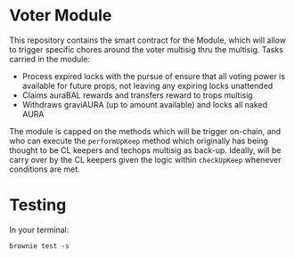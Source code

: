 # Voter Module

This repository contains the smart contract for the Module, which will allow to trigger specific chores around the voter multisig thru the multisig. Tasks carried in the module:

- Process expired locks with the pursue of ensure that all voting power is available for future props, not leaving any expiring locks unattended
- Claims auraBAL rewards and transfers reward to trops multisig
- Withdraws graviAURA (up to amount available) and locks all naked AURA

The module is capped on the methods which will be trigger on-chain, and who can execute the `performUpKeep` method which originally has being thought to be CL keepers and techops multisig as back-up. Ideally, will be carry over by the CL keepers given the logic within `checkUpKeep` whenever conditions are met.

# Testing

In your terminal:

```
brownie test -s
```